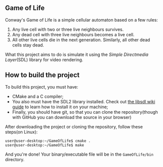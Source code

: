 Game of Life
-----------------
Conway's Game of Life is a simple cellular automaton based on a few rules:

1. Any live cell with two or three live neighbours survives.
2. Any dead cell with three live neighbours becomes a live cell.
3. All other live cells die in the next generation. Similarly, all other dead cells stay dead.

What this project aims to do is simulate it using the *Simple Directmedia Layer*(SDL) library for video rendering.

How to build the project
----------------------
To build this project, you must have:
- CMake and a C compiler;
- You also must have the SDL2 library installed.
Check out [the libsdl wiki guide](https://wiki.libsdl.org/Installation) to learn how to install it on your machine;
- Finally, you should have git, so that you can clone the repository(though with GitHub you can download the source in your browser)

After downloading the project or cloning the repository, follow these steps(on Linux):

```shell script
user@user-desktop:~/GameOfLife$ cmake .
user@user-desktop:~/GameOfLife$ make
```

And you're done! Your binary/executable file will be in the `GameOfLife/bin` directory.